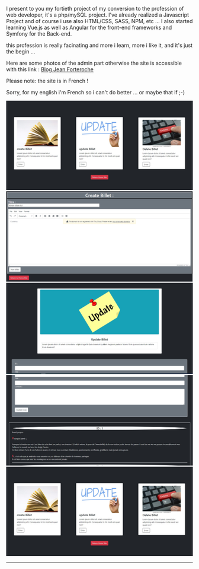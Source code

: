 I present to you my fortieth project of my conversion to the profession of web developer, it's a php/mySQL project.
I've already realized a Javascript Project and of course i use also HTML/CSS, SASS, NPM, etc ...
I also started learning Vue.js as well as Angular for the front-end frameworks and Symfony for the Back-end.

this profession is really facinating and more i learn, more i like it, and it's just the begin ...

Here are some photos of the admin part otherwise the site is accessible with this link : [Blog Jean Forteroche](http://jeanforteroche.devwebdino.com/?action=accueil)

Please note: the site is in French !

Sorry, for my english i'm French so i can't do better ... or maybe that if ;-)

![Admin site home](PUBLIC/PICTURES/adminHome.jpg)<br>
![Admin site chapters create ](PUBLIC/PICTURES/adminCreate.jpg)<br>
![Admin site chapters update1 ](PUBLIC/PICTURES/adminUpdate1.jpg)<br>
![Admin site chapters update2 ](PUBLIC/PICTURES/adminUpdate2.jpg)<br>
![Accueil admin site](PUBLIC/PICTURES/adminHome.jpg)<hr>
